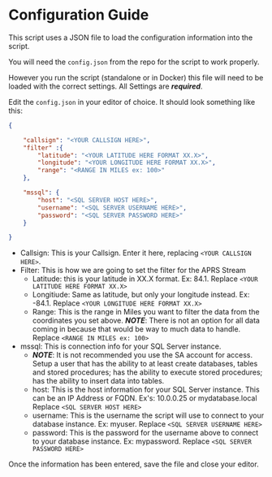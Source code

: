# Configuration Guide

This script uses a JSON file to load the configuration information into the script.

You will need the ```config.json``` from the repo for the script to work properly.

However you run the script (standalone or in Docker) this file will need to be loaded with the correct settings. All Settings are ***required***.

Edit the ```config.json``` in your editor of choice. It should look something like this:

```json
{

    "callsign": "<YOUR CALLSIGN HERE>",
    "filter" :{
        "latitude": "<YOUR LATITUDE HERE FORMAT XX.X>",
        "longitude": "<YOUR LONGITUDE HERE FORMAT XX.X>",
        "range": "<RANGE IN MILES ex: 100>"
    },

    "mssql": {
        "host": "<SQL SERVER HOST HERE>",
        "username": "<SQL SERVER USERNAME HERE>",
        "password": "<SQL SERVER PASSWORD HERE>"
    }

}
```

- Callsign: This is your Callsign. Enter it here, replacing ```<YOUR CALLSIGN HERE>```.
- Filter: This is how we are going to set the filter for the APRS Stream
    - Latitude: this is your latitude in XX.X format. Ex: 84.1. Replace ```<YOUR LATITUDE HERE FORMAT XX.X>```
    - Longitiude: Same as latitude, but only your longitude instead. Ex: -84.1. Replace ```<YOUR LONGITUDE HERE FORMAT XX.X>```
    - Range: This is the range in Miles you want to filter the data from the coordinates you set above. ***NOTE***: There is not an option for all data coming in because that would be way to much data to handle. Replace ```<RANGE IN MILES ex: 100>```
- mssql: This is connection info for your SQL Server instance. 
    - ***NOTE***: It is not recommended you use the SA account for access. Setup a user that has the ability to at least create databases, tables and stored procedures; has the ability to execute stored procedures; has the ability to insert data into tables. 
    - host: This is the host information for your SQL Server instance. This can be an IP Address or FQDN. Ex's: 10.0.0.25 or mydatabase.local Replace ```<SQL SERVER HOST HERE>```
    - username: This is the username the script will use to connect to your database instance. Ex: myuser. Replace ```<SQL SERVER USERNAME HERE>```
    - password: This is the password for the username above to connect to your database instance. Ex: mypassword. Replace ```<SQL SERVER PASSWORD HERE>```

Once the information has been entered, save the file and close your editor.